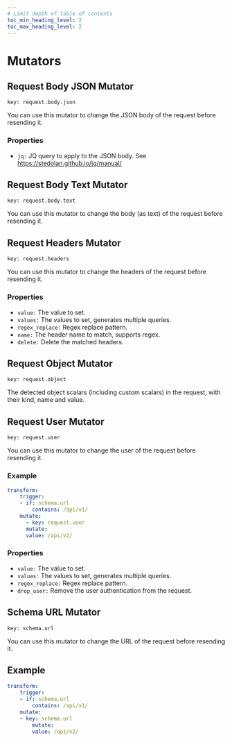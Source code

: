 ```yaml
---
# Limit depth of table of contents
toc_min_heading_level: 2
toc_max_heading_level: 2
---
```

# Mutators
## Request Body JSON Mutator
`key: request.body.json`

You can use this mutator to change the JSON body of the request before resending it.

### Properties

- `jq:` JQ query to apply to the JSON body. See https://stedolan.github.io/jq/manual/


## Request Body Text Mutator
`key: request.body.text`

You can use this mutator to change the body (as text) of the request before resending it.

## Request Headers Mutator
`key: request.headers`

You can use this mutator to change the headers of the request before resending it.

### Properties

- `value:` The value to set.
- `values:` The values to set, generates multiple queries.
- `regex_replace:` Regex replace pattern.
- `name:` The header name to match, supports regex.
- `delete:` Delete the matched headers.


## Request Object Mutator
`key: request.object`


The detected object scalars (including custom scalars) in the request, with their kind, name and value.

## Request User Mutator
`key: request.user`


You can use this mutator to change the user of the request before resending it.

### Example

```yaml
transform:
    trigger:
    - if: schema.url
        contains: /api/v1/
    mutate:
      - key: request.user
      mutate:
      value: /api/v2/
```
        

### Properties

- `value:` The value to set.
- `values:` The values to set, generates multiple queries.
- `regex_replace:` Regex replace pattern.
- `drop_user:` Remove the user authentication from the request.


## Schema URL Mutator
`key: schema.url`


You can use this mutator to change the URL of the request before resending it.

## Example

```yaml
transform:
    trigger:
    - if: schema.url
        contains: /api/v1/
    mutate:
    - key: schema.url
        mutate:
        value: /api/v2/
```
        

